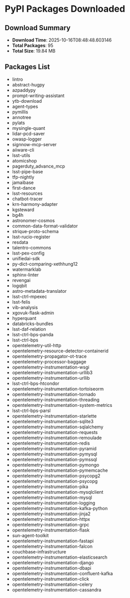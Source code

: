 # PyPI Packages Downloaded

## Download Summary
- **Download Time**: 2025-10-16T08:48:48.603146
- **Total Packages**: 95
- **Total Size**: 19.84 MB

## Packages List
- lintro
- abstract-hugpy
- azpaddypy
- prompt-writing-assistant
- ytb-download
- agent-types
- pymillis
- annotree
- pylats
- mysingle-quant
- lidar-pcd-saver
- owasp-logger
- signnow-mcp-server
- aiiware-cli
- lsst-utils
- atomicshop
- pagerduty_advance_mcp
- lsst-pipe-base
- tfp-nightly
- jamaibase
- first-dance
- lsst-resources
- chatbot-tracer
- krn-harmony-adapter
- kgsteward
- bg4h
- astronomer-cosmos
- common-data-format-validator
- strique-proto-schema
- lsst-rucio-register
- resdata
- talentro-commons
- lsst-pex-config
- unifiedai-sdk
- py-dict-comparing-xethhung12
- watermarklab
- sphinx-linter
- revengai
- logqbit
- astro-metadata-translator
- lsst-ctrl-mpexec
- lsst-felis
- vib-analysis
- xgovuk-flask-admin
- hyperquant
- databricks-bundles
- lsst-daf-relation
- lsst-ctrl-bps-panda
- lsst-ctrl-bps
- opentelemetry-util-http
- opentelemetry-resource-detector-containerid
- opentelemetry-propagator-ot-trace
- opentelemetry-processor-baggage
- opentelemetry-instrumentation-wsgi
- opentelemetry-instrumentation-urllib3
- opentelemetry-instrumentation-urllib
- lsst-ctrl-bps-htcondor
- opentelemetry-instrumentation-tortoiseorm
- opentelemetry-instrumentation-tornado
- opentelemetry-instrumentation-threading
- opentelemetry-instrumentation-system-metrics
- lsst-ctrl-bps-parsl
- opentelemetry-instrumentation-starlette
- opentelemetry-instrumentation-sqlite3
- opentelemetry-instrumentation-sqlalchemy
- opentelemetry-instrumentation-requests
- opentelemetry-instrumentation-remoulade
- opentelemetry-instrumentation-redis
- opentelemetry-instrumentation-pyramid
- opentelemetry-instrumentation-pymysql
- opentelemetry-instrumentation-pymssql
- opentelemetry-instrumentation-pymongo
- opentelemetry-instrumentation-pymemcache
- opentelemetry-instrumentation-psycopg2
- opentelemetry-instrumentation-psycopg
- opentelemetry-instrumentation-pika
- opentelemetry-instrumentation-mysqlclient
- opentelemetry-instrumentation-mysql
- opentelemetry-instrumentation-logging
- opentelemetry-instrumentation-kafka-python
- opentelemetry-instrumentation-jinja2
- opentelemetry-instrumentation-httpx
- opentelemetry-instrumentation-grpc
- opentelemetry-instrumentation-flask
- sun-agent-toolkit
- opentelemetry-instrumentation-fastapi
- opentelemetry-instrumentation-falcon
- couchbase-infrastructure
- opentelemetry-instrumentation-elasticsearch
- opentelemetry-instrumentation-django
- opentelemetry-instrumentation-dbapi
- opentelemetry-instrumentation-confluent-kafka
- opentelemetry-instrumentation-click
- opentelemetry-instrumentation-celery
- opentelemetry-instrumentation-cassandra

